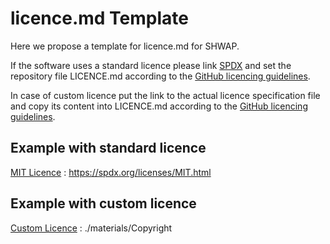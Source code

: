 # licence.md Template 

Here we propose a template for licence.md for SHWAP.

If the software uses a standard licence please link [SPDX](https://spdx.org/licenses/) 
and set the repository file LICENCE.md 
according to the [GitHub licencing guidelines](https://help.github.com/en/articles/licensing-a-repository).

In case of custom licence put the link to the actual licence specification file 
and copy its content into LICENCE.md 
according to the [GitHub licencing guidelines](https://help.github.com/en/articles/licensing-a-repository).

## Example with standard licence
[MIT Licence](https://spdx.org/licenses/MIT.html) : https://spdx.org/licenses/MIT.html

## Example with custom licence
[Custom Licence](./materials/Copyright) : ./materials/Copyright
